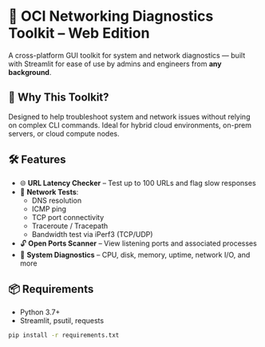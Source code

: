 # 🧰 OCI Networking Diagnostics Toolkit – Web Edition

A cross-platform GUI toolkit for system and network diagnostics — built with Streamlit for ease of use by admins and engineers from **any background**.

## 🎯 Why This Toolkit?
Designed to help troubleshoot system and network issues without relying on complex CLI commands. Ideal for hybrid cloud environments, on-prem servers, or cloud compute nodes.

## 🛠 Features

- 🌐 **URL Latency Checker** – Test up to 100 URLs and flag slow responses
- 📶 **Network Tests**:
  - DNS resolution
  - ICMP ping
  - TCP port connectivity
  - Traceroute / Tracepath
  - Bandwidth test via iPerf3 (TCP/UDP)
- 🔓 **Open Ports Scanner** – View listening ports and associated processes
- 🧠 **System Diagnostics** – CPU, disk, memory, uptime, network I/O, and more

## 📦 Requirements

- Python 3.7+
- Streamlit, psutil, requests

```bash
pip install -r requirements.txt
